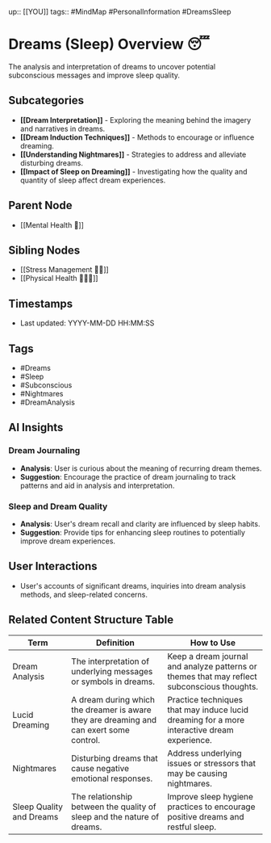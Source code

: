 
up:: [[YOU]]
tags:: #MindMap #PersonalInformation #DreamsSleep

# Dreams (Sleep) Overview 😴

The analysis and interpretation of dreams to uncover potential subconscious messages and improve sleep quality.

## Subcategories
- **[[Dream Interpretation]]** - Exploring the meaning behind the imagery and narratives in dreams.
- **[[Dream Induction Techniques]]** - Methods to encourage or influence dreaming.
- **[[Understanding Nightmares]]** - Strategies to address and alleviate disturbing dreams.
- **[[Impact of Sleep on Dreaming]]** - Investigating how the quality and quantity of sleep affect dream experiences.

## Parent Node
- [[Mental Health 🧠]]

## Sibling Nodes
- [[Stress Management 💆‍♂️]]
- [[Physical Health 🧘🏻‍♂️]]

## Timestamps
- Last updated: YYYY-MM-DD HH:MM:SS

## Tags
- #Dreams
- #Sleep
- #Subconscious
- #Nightmares
- #DreamAnalysis

## AI Insights
### Dream Journaling
- **Analysis**: User is curious about the meaning of recurring dream themes.
- **Suggestion**: Encourage the practice of dream journaling to track patterns and aid in analysis and interpretation.

### Sleep and Dream Quality
- **Analysis**: User's dream recall and clarity are influenced by sleep habits.
- **Suggestion**: Provide tips for enhancing sleep routines to potentially improve dream experiences.

## User Interactions
- User's accounts of significant dreams, inquiries into dream analysis methods, and sleep-related concerns.


## Related Content Structure Table
| Term                      | Definition                                                                              | How to Use |
|---------------------------|-----------------------------------------------------------------------------------------|-------------|
| Dream Analysis            | The interpretation of underlying messages or symbols in dreams.                         | Keep a dream journal and analyze patterns or themes that may reflect subconscious thoughts. |
| Lucid Dreaming            | A dream during which the dreamer is aware they are dreaming and can exert some control. | Practice techniques that may induce lucid dreaming for a more interactive dream experience. |
| Nightmares                | Disturbing dreams that cause negative emotional responses.                              | Address underlying issues or stressors that may be causing nightmares. |
| Sleep Quality and Dreams  | The relationship between the quality of sleep and the nature of dreams.                  | Improve sleep hygiene practices to encourage positive dreams and restful sleep. |

